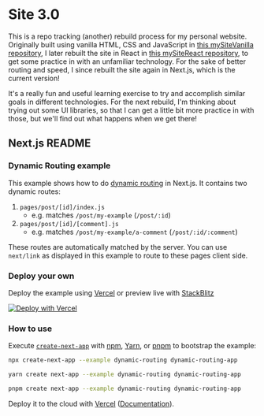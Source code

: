 # Site 3.0

This is a repo tracking (another) rebuild process for my personal website. Originally built using vanilla HTML, CSS and JavaScript in [this mySiteVanilla repository](https://github.com/madisonlowe/mySiteVanilla), I later rebuilt the site in React in [this mySiteReact repository](https://github.com/madisonlowe/mySiteReact), to get some practice in with an unfamiliar technology. For the sake of better routing and speed, I since rebuilt the site again in Next.js, which is the current version!

It's a really fun and useful learning exercise to try and accomplish similar goals in different technologies. For the next rebuild, I'm thinking about trying out some UI libraries, so that I can get a little bit more practice in with those, but we'll find out what happens when we get there!

## Next.js README

### Dynamic Routing example

This example shows how to do [dynamic routing](https://nextjs.org/docs/routing/dynamic-routes) in Next.js. It contains two dynamic routes:

1. `pages/post/[id]/index.js`
   - e.g. matches `/post/my-example` (`/post/:id`)
1. `pages/post/[id]/[comment].js`
   - e.g. matches `/post/my-example/a-comment` (`/post/:id/:comment`)

These routes are automatically matched by the server.
You can use `next/link` as displayed in this example to route to these pages client side.

### Deploy your own

Deploy the example using [Vercel](https://vercel.com?utm_source=github&utm_medium=readme&utm_campaign=next-example) or preview live with [StackBlitz](https://stackblitz.com/github/vercel/next.js/tree/canary/examples/dynamic-routing)

[![Deploy with Vercel](https://vercel.com/button)](https://vercel.com/new/git/external?repository-url=https://github.com/vercel/next.js/tree/canary/examples/dynamic-routing&project-name=dynamic-routing&repository-name=dynamic-routing)

### How to use

Execute [`create-next-app`](https://github.com/vercel/next.js/tree/canary/packages/create-next-app) with [npm](https://docs.npmjs.com/cli/init), [Yarn](https://yarnpkg.com/lang/en/docs/cli/create/), or [pnpm](https://pnpm.io) to bootstrap the example:

```bash
npx create-next-app --example dynamic-routing dynamic-routing-app
```

```bash
yarn create next-app --example dynamic-routing dynamic-routing-app
```

```bash
pnpm create next-app --example dynamic-routing dynamic-routing-app
```

Deploy it to the cloud with [Vercel](https://vercel.com/new?utm_source=github&utm_medium=readme&utm_campaign=next-example) ([Documentation](https://nextjs.org/docs/deployment)).
